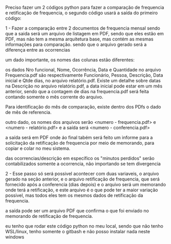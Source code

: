 Preciso fazer um 2 códigos python para fazer a comparação de frequencia e retificação de frequencia, o segundo código usará a saída do primeiro código:

1 - Fazer a comparação entre 2 documentos de frequencia mensal sendo que a saida será um arquivo de listagem em PDF, sendo que eles estão em PDF, mas não tem a mesma arquitetura base, mas contém as mesmas informações para comparação. sendo que o arquivo gerado será a diferença entre as ocorrencias

um dado importante, os nomes das colunas estão diferentes:

os dados Nro funcional, Nome, Ocorrência, Data e Quantidade no arquivo Frequencia.pdf são respectivamente Funcionário, Pessoa, Descrição, Data inicial e Qtde dias, no arquivo relatório.pdf. Existe um detalhe sobre datas na Descrição no arquivo relatório.pdf, a data inicial pode estar em um mês anterior, sendo que a contagem de dias na frequencia.pdf será feita contando somente o mês corrente do arquivo.


Para identificação do mês de comparação, existe dentro dos PDfs o dado de mês de referencia.

outro dado, os nomes dos arquivos serão <numero - frequencia.pdf> e <numero - relatório.pdf> e a saída será <numero - conferencia.pdf>

a saída será em PDF onde áo final tabém será feito um informe para a solicitação da retificação de frequencia por meio de memorando, para copiar e colar no meu sistema.

das ocorrencias/descrição em específico os "minutos perdidos" serão contabilizados somente a ocorrencia, não importando se tem divergencia 




2 - Esse passo só será possivel acontecer com duas variaveis, o arquivo gerado na seção anterior, e o arquivo retificação de frequencia, que será fornecido após a conferencia (dias depois) e o arquivo será um memorando onde terá a retificação, e este arquivo é o que pode ter a maior variação possivel, mas todos eles tem os mesmos dados de retificação da frequencia.

a saída pode ser um arquivo PDF que confirma o que foi enviado no memorando de retificação de frequencia.


eu tenho que rodar este código python no meu local, sendo que não tenho WSL/linux, tenho somente o gitbash e não posso instalar nada neste windows